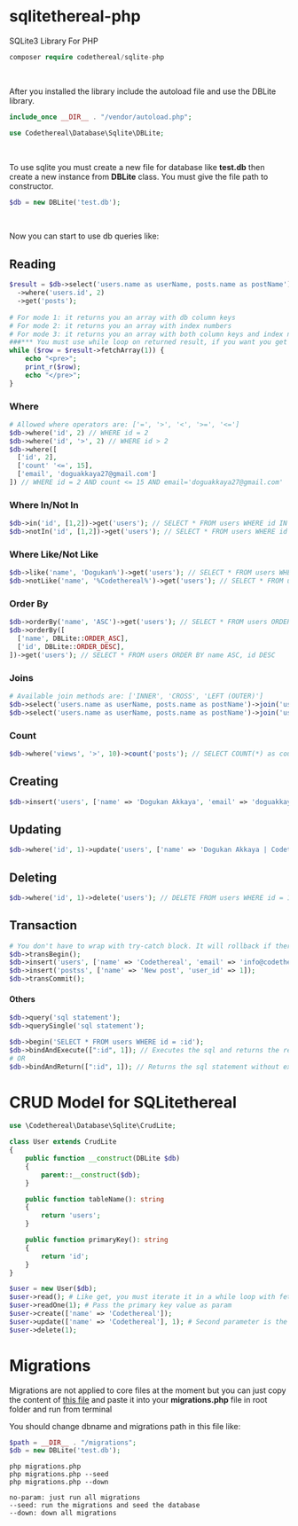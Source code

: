 # sqlitethereal-php
SQLite3 Library For PHP 

```php
composer require codethereal/sqlite-php
```
<br/>

After you installed the library include the autoload file and use the DBLite library.
```php
include_once __DIR__ . "/vendor/autoload.php";

use Codethereal\Database\Sqlite\DBLite;
```
<br/>

To use sqlite you must create a new file for database like **test.db** then create a new instance from **DBLite** class.
You must give the file path to constructor.
```php
$db = new DBLite('test.db');
```
<br/>

Now you can start to use db queries like:

## Reading

```php
$result = $db->select('users.name as userName, posts.name as postName')
  ->where('users.id', 2)
  ->get('posts');
  
# For mode 1: it returns you an array with db column keys
# For mode 2: it returns you an array with index numbers
# For mode 3: it returns you an array with both column keys and index numbers
###*** You must use while loop on returned result, if you want you get only one record ***###
while ($row = $result->fetchArray(1)) {
    echo "<pre>";
    print_r($row);
    echo "</pre>";
}
```

### Where

```php
# Allowed where operators are: ['=', '>', '<', '>=', '<=']
$db->where('id', 2) // WHERE id = 2
$db->where('id', '>', 2) // WHERE id > 2
$db->where([
  ['id', 2],
  ['count' '<=', 15],
  ['email', 'doguakkaya27@gmail.com']
]) // WHERE id = 2 AND count <= 15 AND email='doguakkaya27@gmail.com'
```

### Where In/Not In

```php
$db->in('id', [1,2])->get('users'); // SELECT * FROM users WHERE id IN (1,2)
$db->notIn('id', [1,2])->get('users'); // SELECT * FROM users WHERE id NOT IN (1,2)
```

### Where Like/Not Like

```php
$db->like('name', 'Dogukan%')->get('users'); // SELECT * FROM users WHERE name LIKE 'Dogukan%'
$db->notLike('name', '%Codethereal%')->get('users'); // SELECT * FROM users WHERE name LIKE '%Codethereal%'
```

### Order By

```php
$db->orderBy('name', 'ASC')->get('users'); // SELECT * FROM users ORDER BY name ASC
$db->orderBy([
  ['name', DBLite::ORDER_ASC],
  ['id', DBLite::ORDER_DESC],
])->get('users'); // SELECT * FROM users ORDER BY name ASC, id DESC
```

### Joins

```php
# Available join methods are: ['INNER', 'CROSS', 'LEFT (OUTER)']
$db->select('users.name as userName, posts.name as postName')->join('users', 'users.id = posts.user_id', 'CROSS')->get('posts');
$db->select('users.name as userName, posts.name as postName')->join('users', 'users.id = posts.user_id', DBLite::JOIN_INNER)->get('posts');
```

### Count

```php
$db->where('views', '>', 10)->count('posts'); // SELECT COUNT(*) as count FROM posts | and returns whatever is count else 0
```

## Creating

```php
$db->insert('users', ['name' => 'Dogukan Akkaya', 'email' => 'doguakkaya27@gmail.com']); // INSERT INTO users (name, email) VALUES ('Dogukan Akkaya', 'doguakkaya27@gmail.com')
```

## Updating

```php
$db->where('id', 1)->update('users', ['name' => 'Dogukan Akkaya | Codethereal', 'email' => 'doguakkaya27@codethereal.com']); // UPDATE users SET name = 'Dogukan Akkaya | Codethereal', email = 'doguakkaya27@codethereal.com' WHERE id = 1
```

## Deleting

```php
$db->where('id', 1)->delete('users'); // DELETE FROM users WHERE id = 1
```

## Transaction

```php
# You don't have to wrap with try-catch block. It will rollback if there are any error
$db->transBegin();
$db->insert('users', ['name' => 'Codethereal', 'email' => 'info@codethereal.com']);
$db->insert('postss', ['name' => 'New post', 'user_id' => 1]);
$db->transCommit();
```

#### Others


```php
$db->query('sql statement');
$db->querySingle('sql statement');

$db->begin('SELECT * FROM users WHERE id = :id');
$db->bindAndExecute([":id", 1]); // Executes the sql and returns the result
# OR
$db->bindAndReturn([":id", 1]); // Returns the sql statement without execution
```

# CRUD Model for SQLitethereal

```php
use \Codethereal\Database\Sqlite\CrudLite;

class User extends CrudLite
{
    public function __construct(DBLite $db)
    {
        parent::__construct($db);
    }

    public function tableName(): string
    {
        return 'users';
    }

    public function primaryKey(): string
    {
        return 'id';
    }
}

$user = new User($db);
$user->read(); # Like get, you must iterate it in a while loop with fetchArray() method
$user->readOne(1); # Pass the primary key value as param
$user->create(['name' => 'Codethereal']);
$user->update(['name' => 'Codethereal'], 1); # Second parameter is the primary key value
$user->delete(1);
```

# Migrations
Migrations are not applied to core files at the moment but you can just copy the content of [this file](https://www.codethereal.com/migrations.txt) 
and paste it into your **migrations.php** file in root folder and run from terminal

You should change dbname and migrations path in this file like:

```php
$path = __DIR__ . "/migrations";
$db = new DBLite('test.db');
```

```
php migrations.php
php migrations.php --seed
php migrations.php --down
```
```
no-param: just run all migrations
--seed: run the migrations and seed the database
--down: down all migrations
```
